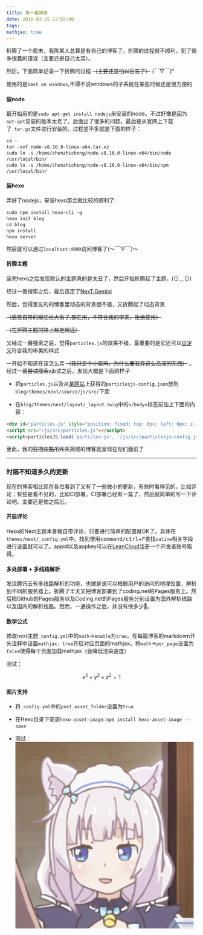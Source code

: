 ```yaml
---
title: 第一篇博客
date: 2018-03-25 22:55:00
tags:
mathjax: true
---
```

折腾了一个周末，我陈某人总算是有自己的博客了。折腾的过程很不顺利，犯了很多很蠢的错误（主要还是自己太菜）。

然后，下面简单记录一下折腾的过程 ~~（主要还是怕以后忘了）~~ (￣▽￣)"

<!--more-->

使用的是`bash on windows`,不得不说windows的子系统在某些时候还是很方便的

#### 装node

最开始用的是`sudo apt-get install nodejs`来安装的node。不过好像是因为`apt-get`安装的版本太老了。后面出了很多的问题。最后是从官网上下载了`.tar.gz`文件进行安装的，过程差不多就是下面的样子：

```
cd ~
tar -xvf node-v8.10.0-linux-x64.tar.xz
sudo ln -s /home/chenzhicheng/node-v8.10.0-linux-x64/bin/node /usr/local/bin/
sudo ln -s /home/chenzhicheng/node-v8.10.0-linux-x64/bin/npm /usr/local/bin/
```

#### 装hexo

弄好了nodejs，安装hexo那会就比较的顺利了:

```
sudo npm install hexo-cli -g
hexo init blog
cd blog
npm install
hexo server
```

然后就可以通过`localhost:4000`访问博客了(～￣▽￣)～


#### 折腾主题

装完hexo之后发现默认的主题真的是太丑了，然后开始折腾起了主题。(⊙﹏⊙)

经过一番搜索之后，最后选定了[NexT.Gemini](https://github.com/theme-next/hexo-theme-next)

然后，觉得室友的的博客里动态的背景很不错，又折腾起了动态背景

~~（感觉自带的那些烂大街了,都在用，不符合我的审美，拒绝使用）~~

~~（在折腾主题的路上越走越远）~~

又经过一番搜索之后，觉得`particles.js`的效果不错，最重要的是它还可以[自定义](https://vincentgarreau.com/particles.js)符合我的审美的样式

一开始不知道在该怎么弄 ~~（我只是个小菜鸡，为什么要我弄这么高深的东西）~~ 。经过一番~~尝试摸索~~xjb试之后，发现大概是下面的样子 

* 把`particles.js`以及从[某网站](https://vincentgarreau.com/particles.js)上获得的`particlesjs-config.json`放到`blog/themes/next/source/js/src/`下面

* 在`blog/themes/next/layout/_layout.swig`中的`</body>`标签前加上下面的内容：
```html
<div id="particles-js" style="position: fixed; top: 0px; left: 0px; z-index: -1; width: 100%; height: 100%"></div>
<script src="/js/src/particles.js"></script>
<script>particlesJS.load('particles-js', '/js/src/particlesjs-config.json')</script>
```

至此，我的~~狂拽炫酷吊炸天~~简陋的博客就呈现在你们面前了

---

### 时隔不知道多久的更新

现在的博客相比现在各位看到了又有了一些微小的更新，有些时看得见的，比如评论；有些是看不见的，比如CI部署。CI部署已经有一篇了，然后就简单的写一下评论吧。主要还是怕之后忘。

#### 开启评论

Hexo的Next主题本身就自带评论，只要进行简单的配置就OK了。具体在`themes/next/_config.yml`中。找到使用<kbd>command/ctrl</kbd>+<kbd>F</kbd>查找`valine`相关字段进行设置就可以了。appid以及appkey可以在[LeanCloud](https://leancloud.cn/applist.html)注册一个开发者账号取得。

#### 多处部署 + 多线路解析

发现腾讯云有多线路解析的功能，也就是说可以根据用户的访问的地理位置，解析到不同的服务器上。折腾了半天又把博客部署到了coding.net的Pages服务上。然后把Github的Pages服务以及Coding.net的Pages服务分别设置为国外解析线路以及国内的解析线路。然而，一通操作之后，并没有快多少🌚。

#### 数学公式

修改next主题`_config.yml`中的`math`->`enable`为`true`。在每篇博客的markdown开头注释中设置`mathjax: true`开启对应页面的mathjax。将`math`->`per_page`设置为`false`使得每个页面加载mathjax（会降低渲染速度）

测试：

$$
x^2 + y^2 + z^2 = 1
$$

#### 图片支持

* 将`_config.yml`中的`post_asset_folder`设置为`true`

* 在Hexo目录下安装`hexo-asset-image`: `npm install hexo-asset-image --save`

* 测试：
    ![](first-blog/test_img.png "test")


